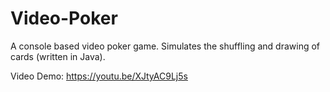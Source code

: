 # Video-Poker
A console based video poker game. Simulates the shuffling and drawing of cards (written in Java).

Video Demo: https://youtu.be/XJtyAC9Lj5s
